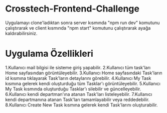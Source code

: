 ﻿# Crosstech-Frontend-Challenge

Uygulamayı clone'ladıktan sonra server kısmında "npm run dev" komutunu çalıştırarak ve client kısmında "npm start" komutunu çalıştırarak 
ayağa kaldırabilirsiniz.

# Uygulama Özellikleri

1.Kullanıcı mail bilgisi ile sisteme giriş yapabilir.
2.Kullanıcı tüm task'ları  Home sayfasından görüntüleyebilir.
3.Kullanıcı Home sayfasındaki Task'ların id kısmına tıklayarak Task'ların detaylarını görebilir.
4.Kullanıcı My Task kısmına gelerek kendi oluşturduğu tüm Tasklar'ı görüntüleyebilir.
5.Kullanıcı My Task kısmında oluşturduğu Tasklar'ı silebilir ve güncelleyebilir.
6.Kullanıcı kendi departman'ına atanan Task'ları listeleyebilir.
7.Kullanıcı kendi departmanına atanan Task'ları tamamlayabilir veya reddedebilir.
8.Kullanıcı Create New Task kısmına gelerek kendi Task'larını oluşturabilir.

